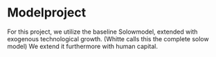 # Modelproject

For this project, we utilize the baseline Solowmodel, extended with exogenous technological growth. (Whitte calls this the complete solow model)
We extend it furthermore with human capital.

